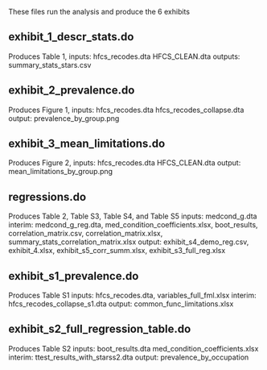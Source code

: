 These files run the analysis and produce the 6 exhibits 

## exhibit_1_descr_stats.do 
Produces Table 1, inputs: hfcs_recodes.dta HFCS_CLEAN.dta outputs: summary_stats_stars.csv

## exhibit_2_prevalence.do 
Produces Figure 1, inputs: hfcs_recodes.dta hfcs_recodes_collapse.dta output: prevalence_by_group.png

## exhibit_3_mean_limitations.do 
Produces Figure 2, inputs: hfcs_recodes.dta HFCS_CLEAN.dta output: mean_limitations_by_group.png

## regressions.do 
Produces Table 2, Table S3, Table S4, and Table S5 inputs: medcond_g.dta interim: medcond_g_reg.dta, med_condition_coefficients.xlsx, boot_results, correlation_matrix.csv, correlation_matrix.xlsx, summary_stats_correlation_matrix.xlsx output: exhibit_s4_demo_reg.csv, exhibit_4.xlsx, exhibit_s5_corr_summ.xlsx, exhibit_s3_full_reg.xlsx 

## exhibit_s1_prevalence.do 
Produces Table S1 inputs: hfcs_recodes.dta, variables_full_fml.xlsx interim: hfcs_recodes_collapse_s1.dta output: common_func_limitations.xlsx

## exhibit_s2_full_regression_table.do 
Produces Table S2 inputs: boot_results.dta med_condition_coefficients.xlsx interim: ttest_results_with_starss2.dta output: prevalence_by_occupation
